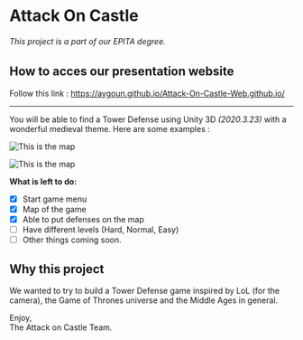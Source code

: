 # Attack On Castle

###### _This project is a part of our EPITA degree._

## How to acces our presentation website
Follow this link :
https://aygoun.github.io/Attack-On-Castle-Web.github.io/

<hr>

You will be able to find a Tower Defense using Unity 3D *(2020.3.23)* with a wonderful medieval theme.
Here are some examples :

![This is the
map](https://github.com/Bardakor/Attack-On-Castle/tree/main/readmePictures/mapCastle.png)


![This is the
map](https://github.com/Bardakor/Attack-On-Castle/tree/main/readmePictures/mapCastle2.png)

**What is left to do:**
- [x] Start game menu
- [x] Map of the game
- [x] Able to put defenses on the map
- [ ] Have different levels (Hard, Normal, Easy)
- [ ] Other things coming soon.

## Why this project
We wanted to try to build a Tower Defense game inspired by LoL (for the camera), the Game of Thrones universe and the Middle Ages in general.

Enjoy, <br>
The Attack on Castle Team.
